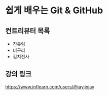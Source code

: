 # 쉽게 배우는 Git & GitHub

## 컨트리뷰터 목록

- 진유림
- 너구리
- 김치전사

## 강의 링크
https://www.inflearn.com/users/@jayjinjay